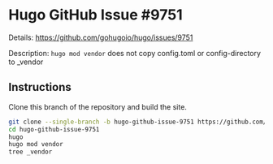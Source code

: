 # Hugo GitHub Issue #9751

Details: <https://github.com/gohugoio/hugo/issues/9751>

Description: `hugo mod vendor` does not copy config.toml or config-directory to _vendor

## Instructions

Clone this branch of the repository and build the site.

```bash
git clone --single-branch -b hugo-github-issue-9751 https://github.com/jmooring/hugo-testing hugo-github-issue-9751
cd hugo-github-issue-9751
hugo 
hugo mod vendor
tree _vendor
```
